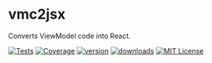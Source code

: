 # vmc2jsx
Converts ViewModel code into React.

[![Tests](https://img.shields.io/travis/ManuelDeLeon/vmc2jsx.svg)](https://travis-ci.org/ManuelDeLeon/vmc2jsx)
[![Coverage](https://codecov.io/github/ManuelDeLeon/vmc2jsx/coverage.svg?branch=master)](https://codecov.io/github/ManuelDeLeon/vmc2jsx?branch=master)
[![version](https://img.shields.io/npm/v/vmc2jsx.svg)](http://npm.im/vmc2jsx)
[![downloads](https://img.shields.io/npm/dm/vmc2jsx.svg)](http://npm-stat.com/charts.html?package=vmc2jsx)
[![MIT License](https://img.shields.io/npm/l/vmc2jsx.svg)](http://opensource.org/licenses/MIT)
